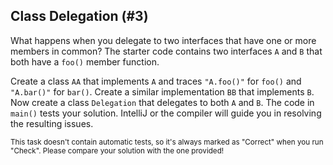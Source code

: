 ## Class Delegation (#3)

What happens when you delegate to two interfaces that have one or more members
in common? The starter code contains two interfaces `A` and `B` that both have a
`foo()` member function.

Create a class `AA` that implements `A` and traces `"A.foo()"` for `foo()` and
`"A.bar()"` for `bar()`. Create a similar implementation `BB` that implements
`B`. Now create a class `Delegation` that delegates to both `A` and `B`. The
code in `main()` tests your solution. IntelliJ or the compiler will guide you in
resolving the resulting issues.

<sub> This task doesn't contain automatic tests,
so it's always marked as "Correct" when you run "Check".
Please compare your solution with the one provided! </sub>
